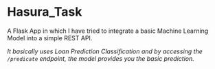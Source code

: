Hasura_Task
============= 

A Flask App in which I have tried to integrate a basic Machine Learning Model into a simple REST API.

_It basically uses Loan Prediction Classification and by accessing the ``/predicate`` endpoint, the model provides you the basic prediction._
